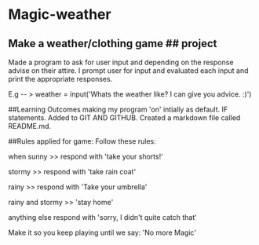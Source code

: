 # Magic-weather

## Make a weather/clothing game ## project
Made a program to ask for user input and depending on the response advise on their attire. I prompt user for input and evaluated each input and print the appropriate responses.

E.g -- > weather = input('Whats the weather like? I can give you advice. :)')

##Learning Outcomes
making my program 'on' intially as default.
IF statements.
Added to GIT AND GITHUB.
Created a markdown file called README.md.

##Rules applied for game:
Follow these rules:

when sunny >> respond with 'take your shorts!'

stormy >> respond with 'take rain coat'

rainy >> respond with 'Take your umbrella'

rainy and stormy >> 'stay home'

anything else respond with 'sorry, I didn't quite catch that'

Make it so you keep playing until we say: 'No more Magic'
